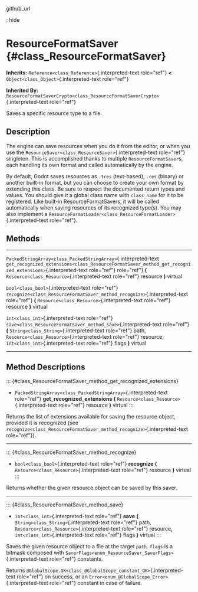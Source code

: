 github\_url

:   hide

ResourceFormatSaver {#class_ResourceFormatSaver}
===================

**Inherits:** `Reference<class_Reference>`{.interpreted-text role="ref"}
**\<** `Object<class_Object>`{.interpreted-text role="ref"}

**Inherited By:**
`ResourceFormatSaverCrypto<class_ResourceFormatSaverCrypto>`{.interpreted-text
role="ref"}

Saves a specific resource type to a file.

Description
-----------

The engine can save resources when you do it from the editor, or when
you use the `ResourceSaver<class_ResourceSaver>`{.interpreted-text
role="ref"} singleton. This is accomplished thanks to multiple
`ResourceFormatSaver`s, each handling its own format and called
automatically by the engine.

By default, Godot saves resources as `.tres` (text-based), `.res`
(binary) or another built-in format, but you can choose to create your
own format by extending this class. Be sure to respect the documented
return types and values. You should give it a global class name with
`class_name` for it to be registered. Like built-in
ResourceFormatSavers, it will be called automatically when saving
resources of its recognized type(s). You may also implement a
`ResourceFormatLoader<class_ResourceFormatLoader>`{.interpreted-text
role="ref"}.

Methods
-------

  ---------------------------------------------------------------- -----------------------------------------------------------------------------------------------------------
  `PackedStringArray<class_PackedStringArray>`{.interpreted-text   `get_recognized_extensions<class_ResourceFormatSaver_method_get_recognized_extensions>`{.interpreted-text
  role="ref"}                                                      role="ref"} **(** `Resource<class_Resource>`{.interpreted-text role="ref"} resource **)** virtual

  `bool<class_bool>`{.interpreted-text role="ref"}                 `recognize<class_ResourceFormatSaver_method_recognize>`{.interpreted-text role="ref"} **(**
                                                                   `Resource<class_Resource>`{.interpreted-text role="ref"} resource **)** virtual

  `int<class_int>`{.interpreted-text role="ref"}                   `save<class_ResourceFormatSaver_method_save>`{.interpreted-text role="ref"} **(**
                                                                   `String<class_String>`{.interpreted-text role="ref"} path, `Resource<class_Resource>`{.interpreted-text
                                                                   role="ref"} resource, `int<class_int>`{.interpreted-text role="ref"} flags **)** virtual
  ---------------------------------------------------------------- -----------------------------------------------------------------------------------------------------------

Method Descriptions
-------------------

::: {#class_ResourceFormatSaver_method_get_recognized_extensions}
-   `PackedStringArray<class_PackedStringArray>`{.interpreted-text
    role="ref"} **get\_recognized\_extensions** **(**
    `Resource<class_Resource>`{.interpreted-text role="ref"} resource
    **)** virtual
:::

Returns the list of extensions available for saving the resource object,
provided it is recognized (see
`recognize<class_ResourceFormatSaver_method_recognize>`{.interpreted-text
role="ref"}).

------------------------------------------------------------------------

::: {#class_ResourceFormatSaver_method_recognize}
-   `bool<class_bool>`{.interpreted-text role="ref"} **recognize** **(**
    `Resource<class_Resource>`{.interpreted-text role="ref"} resource
    **)** virtual
:::

Returns whether the given resource object can be saved by this saver.

------------------------------------------------------------------------

::: {#class_ResourceFormatSaver_method_save}
-   `int<class_int>`{.interpreted-text role="ref"} **save** **(**
    `String<class_String>`{.interpreted-text role="ref"} path,
    `Resource<class_Resource>`{.interpreted-text role="ref"} resource,
    `int<class_int>`{.interpreted-text role="ref"} flags **)** virtual
:::

Saves the given resource object to a file at the target `path`. `flags`
is a bitmask composed with
`SaverFlags<enum_ResourceSaver_SaverFlags>`{.interpreted-text
role="ref"} constants.

Returns
`@GlobalScope.OK<class_@GlobalScope_constant_OK>`{.interpreted-text
role="ref"} on success, or an
`Error<enum_@GlobalScope_Error>`{.interpreted-text role="ref"} constant
in case of failure.
